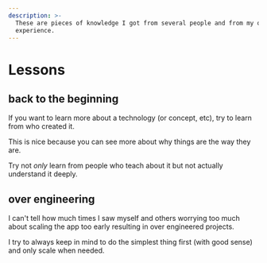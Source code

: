 ```yaml
---
description: >-
  These are pieces of knowledge I got from several people and from my own
  experience.
---
```


# Lessons

## back to the beginning

If you want to learn more about a technology \(or concept, etc\), try to learn from who created it.

This is nice because you can see more about why things are the way they are.

Try not _only_ learn from people who teach about it but not actually understand it deeply.

## over engineering

I can't tell how much times I saw myself and others worrying too much about scaling the app too early resulting in over engineered projects.

I try to always keep in mind to do the simplest thing first \(with good sense\) and only scale when needed.

